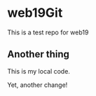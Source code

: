# web19Git
This is a test repo for web19
## Another thing

This is my local code.

Yet, another change!